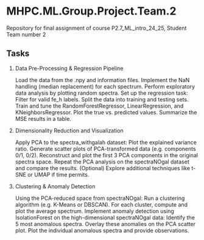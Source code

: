 # MHPC.ML.Group.Project.Team.2
Repository for final assignment of course P2.7_ML_intro_24_25, Student Team number 2


## Tasks

1. Data Pre-Processing & Regression Pipeline

    Load the data from the .npy and information files.
    Implement the NaN handling (median replacement) for each spectrum.
    Perform exploratory data analysis by plotting random spectra.
    Set up the regression task:
        Filter for valid fe_h labels.
        Split the data into training and testing sets.
        Train and tune the RandomForestRegressor, LinearRegression, and KNeighborsRegressor.
        Plot the true vs. predicted values.
        Summarize the MSE results in a table.

2. Dimensionality Reduction and Visualization

    Apply PCA to the spectra_withgalah dataset:
        Plot the explained variance ratio.
        Generate scatter plots of PCA-transformed data (e.g. components 0/1, 0/2).
        Reconstruct and plot the first 3 PCA components in the original spectra space.
    Repeat the PCA analysis on the spectraNOgal dataset and compare the results.
    (Optional) Explore additional techniques like t-SNE or UMAP if time permits.

3. Clustering & Anomaly Detection

    Using the PCA-reduced space from spectraNOgal:
        Run a clustering algorithm (e.g. K-Means or DBSCAN).
        For each cluster, compute and plot the average spectrum.
    Implement anomaly detection using IsolationForest on the high-dimensional spectraNOgal data:
        Identify the 5 most anomalous spectra.
        Overlay these anomalies on the PCA scatter plot.
        Plot the individual anomalous spectra and provide observations.
